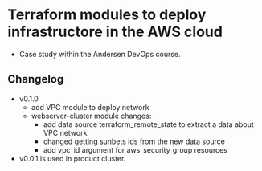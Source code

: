 # Terraform modules to deploy infrastructore in the AWS cloud
* Case study within the Andersen DevOps course.

## Changelog
* v0.1.0
    + add VPC module to deploy network
    * webserver-cluster module changes:
        + add data source terraform_remote_state to extract a data about VPC network
        * changed getting sunbets ids from the new data source
        + add vpc_id argument for aws_security_group resources
* v0.0.1 is used in product cluster.
